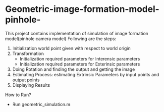 # Geometric-image-formation-model-pinhole-

This project contains implementation of simulation of image formation model(pinhole camera model)
Following are the steps:

1. Initialization world point given with respect to world origin
2. Transformation
      - Initialization required parameters for Interensic parameters
      - Initialization required parameters for Exterinsic parameters
4. Doing Rotation and finding the output and getting the image  
5. Estimating Process:  estimating  Extrinsic Parameters by input points and output points
6. Displaying Results

How to Run?
  - Run geometric_simulation.m


